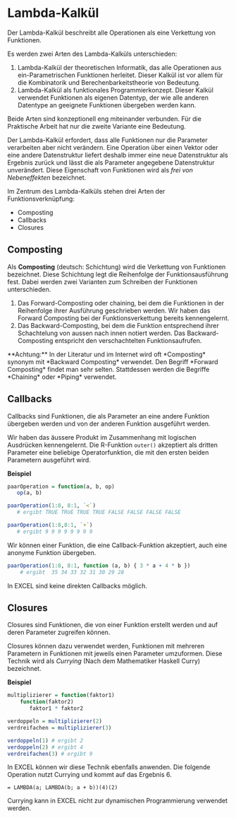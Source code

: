 # Lambda-Kalkül

Der Lambda-Kalkül beschreibt alle Operationen als eine Verkettung von Funktionen. 

Es werden zwei Arten des Lambda-Kalküls unterschieden: 

1. Lambda-Kalkül der theoretischen Informatik, das alle Operationen aus ein-Parametrischen Funktionen herleitet. Dieser Kalkül ist vor allem für die Kombinatorik und Berechenbarkeitstheorie von Bedeutung.
2. Lambda-Kalkül als funktionales Programmierkonzept. Dieser Kalkül verwendet Funktionen als eigenen Datentyp, der wie alle anderen Datentype an geeignete Funktionen übergeben werden kann.

Beide Arten sind konzeptionell eng miteinander verbunden. Für die Praktische Arbeit hat nur die zweite Variante eine Bedeutung.

Der Lambda-Kalkül erfordert, dass alle Funktionen nur die Parameter verarbeiten aber nicht verändern. Eine Operation über einen Vektor oder eine andere Datenstruktur liefert deshalb immer eine neue Datenstruktur als Ergebnis zurück und lässt die als Parameter angegebene Datenstruktur unverändert. Diese Eigenschaft von Funktionen wird als *frei von Nebeneffekten* bezeichnet. 

Im Zentrum des Lambda-Kalküls stehen drei Arten der Funktionsverknüpfung: 

- Composting
- Callbacks
- Closures

## Composting

Als **Composting** (deutsch: Schichtung) wird die Verkettung von Funktionen bezeichnet. Diese Schichtung legt die Reihenfolge der Funktionsausführung fest. Dabei werden zwei Varianten zum Schreiben der Funktionen unterschieden. 

1. Das Forward-Composting oder chaining, bei dem die Funktionen in der Reihenfolge ihrer Ausführung geschrieben werden. Wir haben das Forward Composting bei der Funktionsverkettung bereits kennengelernt.  
2. Das Backward-Composting, bei dem die Funktion entsprechend ihrer Schachtelung von aussen nach innen notiert werden. Das Backward-Composting entspricht den verschachtelten Funktionsaufrufen.

<p class="alert alert-warning" markdown="1">
**Achtung:** In der Literatur und im Internet wird oft *Composting* synonym mit *Backward Composting* verwendet. Den Begriff *Forward Composting* findet man sehr selten. Stattdessen werden die Begriffe *Chaining* oder *Piping* verwendet. 
</p>

## Callbacks

<p class="alert alert-primary" markdown="1">
Callbacks sind Funktionen, die als Parameter an eine andere Funktion übergeben werden und von der anderen Funktion ausgeführt werden.
</p>

Wir haben das äussere Produkt im Zusammenhang mit logischen Ausdrücken kennengelernt. Die R-Funktion `outer()` akzeptiert als dritten Parameter eine beliebige Operatorfunktion, die mit den ersten beiden Parametern ausgeführt wird. 

**Beispiel**

```R
paarOperation = function(a, b, op)
   op(a, b)

paarOperation(1:8, 8:1, `<`) 
   # ergibt TRUE TRUE TRUE TRUE FALSE FALSE FALSE FALSE

paarOperation(1:8,8:1, `+`)
   # ergibt 9 9 9 9 9 9 9 9 
```

Wir können einer Funktion, die eine Callback-Funktion akzeptiert, auch eine anonyme Funktion übergeben. 

```R
paarOperation(1:8, 8:1, function (a, b) { 3 * a + 4 * b }) 
    # ergibt  35 34 33 32 31 30 29 28 
```

<p class="alert alert-warning" markdown="1">
In EXCEL sind keine direkten Callbacks möglich. 
</p>

## Closures

<p class="alert alert-primary" markdown="1">
Closures sind Funktionen, die von einer Funktion erstellt werden und auf deren Parameter zugreifen können.
</p>

Closures können dazu verwendet werden, Funktionen mit mehreren Parametern in Funktionen mit jeweils einen Parameter umzuformen. Diese Technik wird als *Currying* (Nach dem Mathematiker Haskell Curry) bezeichnet.

**Beispiel**

```R
multiplizierer = function(faktor1) 
    function(faktor2)
       faktor1 * faktor2

verdoppeln = multiplizierer(2)
verdreifachen = multiplizierer(3)

verdoppeln(1) # ergibt 2
verdoppeln(2) # ergibt 4
verdreifachen(3) # ergibt 9
```

In EXCEL können wir diese Technik ebenfalls anwenden. Die folgende Operation nutzt Currying und kommt auf das Ergebnis 6.

```
= LAMBDA(a; LAMBDA(b; a + b))(4)(2)
```

<p class="alert alert-warning" markdown="1">
Currying kann in EXCEL nicht zur dynamischen Programmierung verwendet werden. 
</p>
